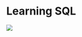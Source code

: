 # Learning SQL #
![](https://lh3.googleusercontent.com/proxy/jDFHLhQJWWXmXt59ez464jbP9_ojxwZEgbCvdtuq8DDlISp3IBz-WDDTNLRkBftmD2789XiRwVeGts4MkRTW56iqJJ0LJ6vBNI6Zrap9ntOZNwyi6D0zNwM)
